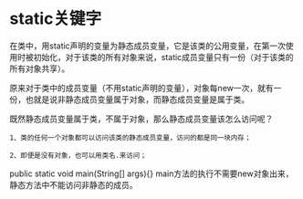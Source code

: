 # static关键字 #

在类中，用static声明的变量为静态成员变量，它是该类的公用变量，在第一次使用时被初始化，对于该类的所有对象来说，static成员变量只有一份（对于该类的所有对象共享）。

原来对于类中的成员变量（不用static声明的变量），对象每new一次，就有一份，也就是说非静态成员变量属于对象，而静态成员变量是属于类。

既然静态成员变量属于类，不属于对象，那么静态成员变量该怎么访问呢？

    1、类的任何一个对象都可以访问该类的静态成员变量，访问的都是同一块内存；
    
    2、即便是没有对象，也可以用类名.来访问；

public static void main(String[] args){}
main方法的执行不需要new对象出来，静态方法中不能访问非静态的成员。